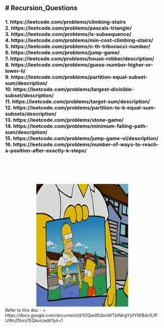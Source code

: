 <h2># Recursion_Questions</h2>

<h3>
1. https://leetcode.com/problems/climbing-stairs <br>
2. https://leetcode.com/problems/pascals-triangle/ <br>
3. https://leetcode.com/problems/is-subsequence/ <br>
4. https://leetcode.com/problems/min-cost-climbing-stairs/ <br>
5. https://leetcode.com/problems/n-th-tribonacci-number/ <br>
6. https://leetcode.com/problems/jump-game/ <br>
7. https://leetcode.com/problems/house-robber/description/ <br>
8. https://leetcode.com/problems/guess-number-higher-or-lower-ii/ <br>
9. https://leetcode.com/problems/partition-equal-subset-sum/description/ <br>
10. https://leetcode.com/problems/largest-divisible-subset/description/ <br>
11. https://leetcode.com/problems/target-sum/description/ <br>
12. https://leetcode.com/problems/partition-to-k-equal-sum-subsets/description/ <br>
13. https://leetcode.com/problems/stone-game/ <br>
14. https://leetcode.com/problems/minimum-falling-path-sum/description/ <br>
15. https://leetcode.com/problems/jump-game-vi/description/ <br>
16. https://leetcode.com/problems/number-of-ways-to-reach-a-position-after-exactly-k-steps/
</h3>

  <br><br>
   <br><br>
   <center>
  <img src="./giphy (1).gif" height =400 width =300 margin=50>  
  </center>
  Refer to this doc - > https://docs.google.com/document/d/1OQwWUbmWTblNIrgYyfYNfBdo1LfFUWnZfbirs7EQkvc/edit?pli=1


